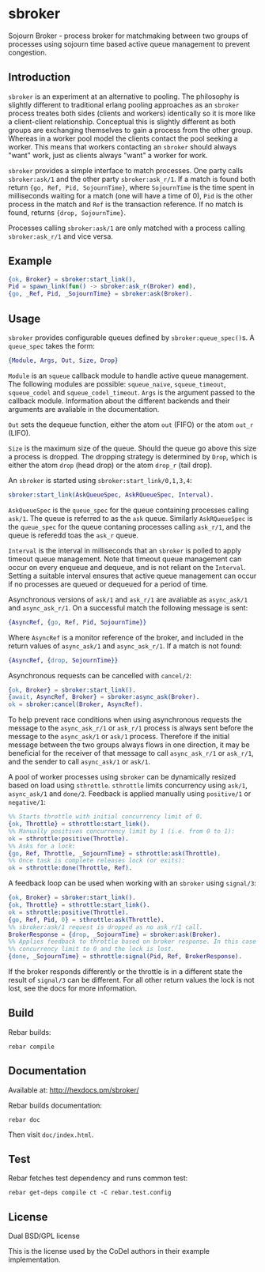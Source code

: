 sbroker
=======

Sojourn Broker - process broker for matchmaking between two groups of processes
using sojourn time based active queue management to prevent congestion.

Introduction
------------

`sbroker` is an experiment at an alternative to pooling. The philosophy
is slightly different to traditional erlang pooling approaches as an
`sbroker` process treates both sides (clients and workers) identically
so it is more like a client-client relationship. Conceptual this is
slightly different as both groups are exchanging themselves to gain a
process from the other group. Whereas in a worker pool model the clients
contact the pool seeking a worker. This means that workers contacting an
`sbroker` should always "want" work, just as clients always "want" a
worker for work.

`sbroker` provides a simple interface to match processes. One party
calls `sbroker:ask/1` and the other party `sbroker:ask_r/1`. If a match
is found both return `{go, Ref, Pid, SojournTime}`, where `SojournTime` is
the time spent in milliseconds waiting for a match (one will have a time
of 0), `Pid` is the other process in the match and `Ref` is the transaction
reference. If no match is found, returns `{drop, SojournTime}`.

Processes calling `sbroker:ask/1` are only matched with a process calling
`sbroker:ask_r/1` and vice versa.

Example
-------

```erlang
{ok, Broker} = sbroker:start_link(),
Pid = spawn_link(fun() -> sbroker:ask_r(Broker) end),
{go, _Ref, Pid, _SojournTime} = sbroker:ask(Broker).
```

Usage
-----

`sbroker` provides configurable queues defined by `sbroker:queue_spec()`s. A
`queue_spec` takes the form:
```erlang
{Module, Args, Out, Size, Drop}
```
`Module` is an `squeue` callback module to handle active queue
management. The following modules are possible: `squeue_naive`,
`squeue_timeout`, `squeue_codel` and `squeue_codel_timeout`.
`Args` is the argument passed to the callback module. Information about
the different backends and their arguments are avaliable in the
documentation.

`Out` sets the dequeue function, either the atom `out` (FIFO) or the
atom `out_r` (LIFO).

`Size` is the maximum size of the queue. Should the queue go above this
size a process is dropped. The dropping strategy is determined by
`Drop`, which is either the atom `drop` (head drop) or the atom `drop_r`
(tail drop).

An `sbroker` is started using `sbroker:start_link/0,1,3,4`:
```erlang
sbroker:start_link(AskQueueSpec, AskRQueueSpec, Interval).
```
`AskQueueSpec` is the `queue_spec` for the queue containing processes calling
`ask/1`. The queue is referred to as the `ask` queue. Similarly
`AskRQueueSpec` is the `queue_spec` for the queue contaning processes calling
`ask_r/1`, and the queue is referedd toas the `ask_r` queue.

`Interval` is the interval in milliseconds that an `sbroker` is
polled to apply timeout queue management. Note that timeout queue
management can occur on every enqueue and dequeue, and is not reliant on
the `Interval`. Setting a suitable interval ensures that active queue
management can occur if no processes are queued or dequeued for a period
of time.

Asynchronous versions of `ask/1` and `ask_r/1` are avaliable as
`async_ask/1` and `async_ask_r/1`. On a successful match the following
message is sent:
```erlang
{AsyncRef, {go, Ref, Pid, SojournTime}}
```
Where `AsyncRef` is a monitor reference of the broker, and included in the
return values of `async_ask/1` and `async_ask_r/1`. If a match is not found:
```erlang
{AsyncRef, {drop, SojournTime}}
```

Asynchronous requests can be cancelled with `cancel/2`:

```erlang
{ok, Broker} = sbroker:start_link().
{await, AsyncRef, Broker} = sbroker:async_ask(Broker).
ok = sbroker:cancel(Broker, AsyncRef).
```
To help prevent race conditions when using asynchronous requests the
message to the `async_ask_r/1` or `ask_r/1` process is always sent before
the message to the `async_ask/1` or `ask/1` process. Therefore if the
initial message between the two groups always flows in one direction,
it may be beneficial for the receiver of that message to call
`async_ask_r/1` or `ask_r/1`, and the sender to call `async_ask/1` or `ask/1`.

A pool of worker processes using `sbroker` can be dynamically resized based
on load using `sthrottle`. `sthrottle` limits concurrency using `ask/1`,
`async_ask/1` and `done/2`. Feedback is applied manually using
`positive/1` or `negative/1`:

```erlang
%% Starts throttle with initial concurrency limit of 0.
{ok, Throttle} = sthrottle:start_link().
%% Manually positives concurrency limit by 1 (i.e. from 0 to 1):
ok = sthrottle:positive(Throttle).
%% Asks for a lock:
{go, Ref, Throttle, _SojournTime} = sthrottle:ask(Throttle).
%% Once task is complete releases lock (or exits):
ok = sthrottle:done(Throttle, Ref).
```

A feedback loop can be used when working with an `sbroker` using `signal/3`:

```erlang
{ok, Broker} = sbroker:start_link().
{ok, Throttle} = sthrottle:start_link().
ok = sthrottle:positive(Throttle).
{go, Ref, Pid, 0} = sthrottle:ask(Throttle).
%% sbroker:ask/1 request is dropped as no ask_r/1 call.
BrokerResponse = {drop, _SojournTime} = sbroker:ask(Broker).
%% Applies feedback to throttle based on broker response. In this case reduces
%% concurrency limit to 0 and the lock is lost.
{done, _SojournTime} = sthrottle:signal(Pid, Ref, BrokerResponse).
```

If the broker responds differently or the throttle is in a different
state the result of `signal/3` can be different. For all other return
values the lock is not lost, see the docs for more information.

Build
-----
Rebar builds:
```
rebar compile
```

Documentation
-------------
Available at: http://hexdocs.pm/sbroker/

Rebar builds documentation:
```
rebar doc
```
Then visit `doc/index.html`.

Test
----
Rebar fetches test dependency and runs common test:
```
rebar get-deps compile ct -C rebar.test.config
```

License
-------
Dual BSD/GPL license

This is the license used by the CoDel authors in their example implementation.
